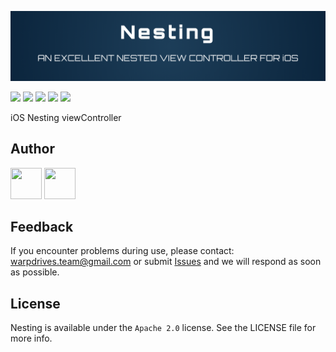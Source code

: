 ![](https://github.com/shevakuilin/MyGithubPicture/raw/master/Pictures/Nesting-banner.png)

![](https://img.shields.io/badge/Platform-iOS-green.svg)
![](https://img.shields.io/badge/Language-Swift5.0-purple.svg)
![](https://img.shields.io/badge/Version-0.1.0-yellow.svg)
![](https://img.shields.io/badge/CocoaPods-1.6.1-pink.svg)
![](https://img.shields.io/badge/License-Apache2.0-blue.svg)


iOS Nesting viewController


## Author
<img src="https://avatars1.githubusercontent.com/u/18067718?s=400&u=ea09deccd355b1c91ce3f4dce1a423b515e61962&v=4" width="50" height ="50" border-radius ="25"/>
<img src="https://avatars1.githubusercontent.com/u/8384858?s=400&v=4" width="50" height ="50" border-radius ="25"/>

## Feedback

If you encounter problems during use, please contact: warpdrives.team@gmail.com 
or submit [Issues](https://github.com/warpdrives/Nesting/issues/new) and we will respond as soon as possible.

## License

Nesting is available under the  `Apache 2.0` license. See the LICENSE file for more info.

